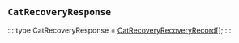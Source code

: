 ## `CatRecoveryResponse`
:::
type CatRecoveryResponse = [CatRecoveryRecoveryRecord](./CatRecoveryRecoveryRecord.md)[];
:::
